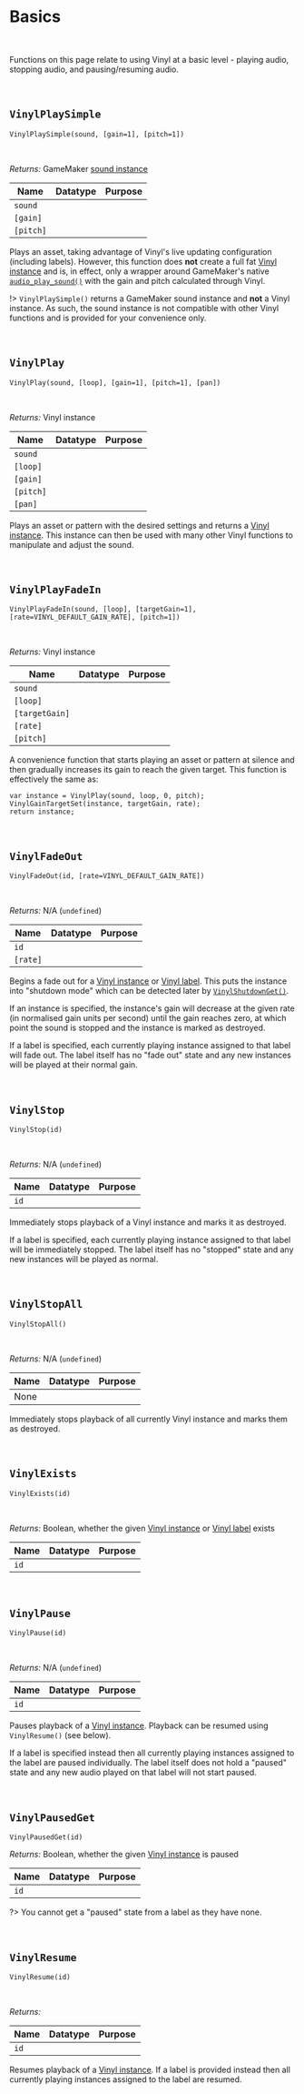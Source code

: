 # Basics

&nbsp;

Functions on this page relate to using Vinyl at a basic level - playing audio, stopping audio, and pausing/resuming audio.

&nbsp;

## `VinylPlaySimple`

`VinylPlaySimple(sound, [gain=1], [pitch=1])`

&nbsp;

*Returns:* GameMaker [sound instance](https://manual.yoyogames.com/GameMaker_Language/GML_Reference/Asset_Management/Audio/audio_play_sound.htm)

|Name     |Datatype|Purpose                                           |
|---------|--------|--------------------------------------------------|
|`sound`  |        |                                                  |
|`[gain]` |        |                                                  |
|`[pitch]`|        |                                                  |

Plays an asset, taking advantage of Vinyl's live updating configuration (including labels). However, this function does **not** create a full fat [Vinyl instance](Terminology) and is, in effect, only a wrapper around GameMaker's native [`audio_play_sound()`](https://manual.yoyogames.com/GameMaker_Language/GML_Reference/Asset_Management/Audio/audio_play_sound.htm) with the gain and pitch calculated through Vinyl.

!> `VinylPlaySimple()` returns a GameMaker sound instance and **not** a Vinyl instance. As such, the sound instance is not compatible with other Vinyl functions and is provided for your convenience only.

&nbsp;

## `VinylPlay`

`VinylPlay(sound, [loop], [gain=1], [pitch=1], [pan])`

&nbsp;

*Returns:* Vinyl instance

|Name     |Datatype|Purpose                                           |
|---------|--------|--------------------------------------------------|
|`sound`  |        |                                                  |
|`[loop]` |        |                                                  |
|`[gain]` |        |                                                  |
|`[pitch]`|        |                                                  |
|`[pan]`  |        |                                                  |

Plays an asset or pattern with the desired settings and returns a [Vinyl instance](Terminology). This instance can then be used with many other Vinyl functions to manipulate and adjust the sound.

&nbsp;

## `VinylPlayFadeIn`

`VinylPlayFadeIn(sound, [loop], [targetGain=1], [rate=VINYL_DEFAULT_GAIN_RATE], [pitch=1])`

&nbsp;

*Returns:* Vinyl instance

|Name          |Datatype|Purpose                                           |
|--------------|--------|--------------------------------------------------|
|`sound`       |        |                                                  |
|`[loop]`      |        |                                                  |
|`[targetGain]`|        |                                                  |
|`[rate]`      |        |                                                  |
|`[pitch]`     |        |                                                  |

A convenience function that starts playing an asset or pattern at silence and then gradually increases its gain to reach the given target. This function is effectively the same as:

```gml
var instance = VinylPlay(sound, loop, 0, pitch);
VinylGainTargetSet(instance, targetGain, rate);
return instance;
```

&nbsp;

## `VinylFadeOut`

`VinylFadeOut(id, [rate=VINYL_DEFAULT_GAIN_RATE])`

&nbsp;

*Returns:* N/A (`undefined`)

|Name    |Datatype|Purpose                                           |
|--------|--------|--------------------------------------------------|
|`id`    |        |                                                  |
|`[rate]`|        |                                                  |

Begins a fade out for a [Vinyl instance](Terminology) or [Vinyl label](Terminology). This puts the instance into "shutdown mode" which can be detected later by [`VinylShutdownGet()`](Advanced).

If an instance is specified, the instance's gain will decrease at the given rate (in normalised gain units per second) until the gain reaches zero, at which point the sound is stopped and the instance is marked as destroyed.

If a label is specified, each currently playing instance assigned to that label will fade out. The label itself has no "fade out" state and any new instances will be played at their normal gain.

&nbsp;

## `VinylStop`

`VinylStop(id)`

&nbsp;

*Returns:* N/A (`undefined`)

|Name     |Datatype|Purpose                                           |
|---------|--------|--------------------------------------------------|
|`id`     |        |                                                  |

Immediately stops playback of a Vinyl instance and marks it as destroyed.

If a label is specified, each currently playing instance assigned to that label will be immediately stopped. The label itself has no "stopped" state and any new instances will be played as normal.

&nbsp;

## `VinylStopAll`

`VinylStopAll()`

&nbsp;

*Returns:* N/A (`undefined`)

|Name|Datatype|Purpose|
|----|--------|-------|
|None|        |       |

Immediately stops playback of all currently Vinyl instance and marks them as destroyed.

&nbsp;

## `VinylExists`

`VinylExists(id)`

&nbsp;

*Returns:* Boolean, whether the given [Vinyl instance](Terminology) or [Vinyl label](Terminology) exists

|Name     |Datatype|Purpose                                           |
|---------|--------|--------------------------------------------------|
|`id`     |        |                                                  |

&nbsp;

## `VinylPause`

`VinylPause(id)`

&nbsp;

*Returns:* N/A (`undefined`)

|Name     |Datatype|Purpose                                           |
|---------|--------|--------------------------------------------------|
|`id`     |        |                                                  |

Pauses playback of a [Vinyl instance](Terminology). Playback can be resumed using `VinylResume()` (see below).

If a label is specified instead then all currently playing instances assigned to the label are paused individually. The label itself does not hold a "paused" state and any new audio played on that label will not start paused.

&nbsp;

## `VinylPausedGet`

`VinylPausedGet(id)`

*Returns:* Boolean, whether the given [Vinyl instance](Terminology) is paused

|Name     |Datatype|Purpose                                           |
|---------|--------|--------------------------------------------------|
|`id`     |        |                                                  |

?> You cannot get a "paused" state from a label as they have none.

&nbsp;

## `VinylResume`

`VinylResume(id)`

&nbsp;

*Returns:*

|Name     |Datatype|Purpose                                           |
|---------|--------|--------------------------------------------------|
|`id`     |        |                                                  |

Resumes playback of a [Vinyl instance](Terminology). If a label is provided instead then all currently playing instances assigned to the label are resumed.